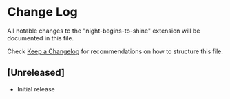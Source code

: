 # Change Log

All notable changes to the "night-begins-to-shine" extension will be documented in this file.

Check [Keep a Changelog](http://keepachangelog.com/) for recommendations on how to structure this file.

## [Unreleased]

- Initial release
